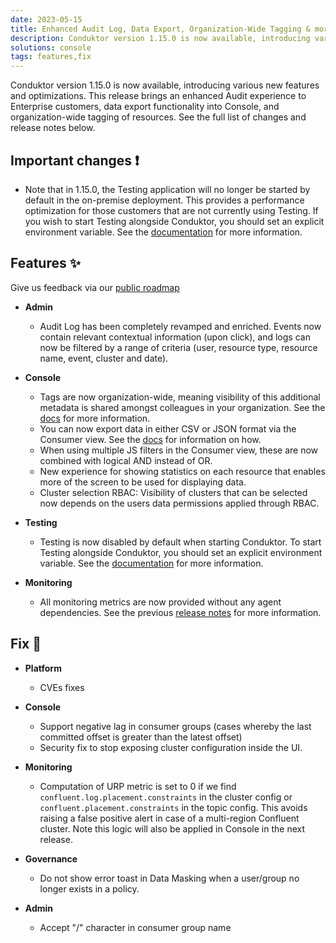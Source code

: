 ```yaml
---
date: 2023-05-15
title: Enhanced Audit Log, Data Export, Organization-Wide Tagging & more!
description: Conduktor version 1.15.0 is now available, introducing various new features and optimizations.
solutions: console
tags: features,fix
---
```


Conduktor version 1.15.0 is now available, introducing various new features and optimizations. This release brings an enhanced Audit experience to Enterprise customers, data export functionality into Console, and organization-wide tagging of resources. See the full list of changes and release notes below.

## Important changes ❗

- Note that in 1.15.0, the Testing application will no longer be started by default in the on-premise deployment. This provides a performance optimization for those customers that are not currently using Testing. If you wish to start Testing alongside Conduktor, you should set an explicit environment variable. See the [documentation](https://docs.conduktor.io/platform/get-started/support/important-notices/#important-change-when-updating-to-conduktor-1150-may-15-2023) for more information.

## Features ✨

Give us feedback via our [public roadmap](https://product.conduktor.help/)

- **Admin**

  - Audit Log has been completely revamped and enriched. Events now contain relevant contextual information (upon click), and logs can now be filtered by a range of criteria (user, resource type, resource name, event, cluster and date).

- **Console**
  <!-- markdown-link-check-disable -->
  - Tags are now organization-wide, meaning visibility of this additional metadata is shared amongst colleagues in your organization. See the [docs](https://docs.conduktor.io/platform/console/features/tagging/) for more information.
  - You can now export data in either CSV or JSON format via the Consumer view. See the [docs](https://docs.conduktor.io/platform/console/features/browse-data/#exporting-data) for information on how.
  - When using multiple JS filters in the Consumer view, these are now combined with logical AND instead of OR.
  - New experience for showing statistics on each resource that enables more of the screen to be used for displaying data.
  - Cluster selection RBAC: Visibility of clusters that can be selected now depends on the users data permissions applied through RBAC.
  <!-- markdown-link-check-enable -->
- **Testing**

  - Testing is now disabled by default when starting Conduktor. To start Testing alongside Conduktor, you should set an explicit environment variable. See the [documentation](https://docs.conduktor.io/platform/get-started/support/important-notices/#important-change-when-updating-to-conduktor-1150-may-15-2023) for more information.

- **Monitoring**

  - All monitoring metrics are now provided without any agent dependencies. See the previous [release notes](https://docs.conduktor.io/platform/get-started/support/important-notices/#monitoring-is-changing-january-27-2023) for more information.

## Fix 🔨

- **Platform**

  - CVEs fixes

- **Console**

  - Support negative lag in consumer groups (cases whereby the last committed offset is greater than the latest offset)
  - Security fix to stop exposing cluster configuration inside the UI.

- **Monitoring**

  - Computation of URP metric is set to 0 if we find `confluent.log.placement.constraints` in the cluster config or `confluent.placement.constraints` in the topic config. This avoids raising a false positive alert in case of a multi-region Confluent cluster. Note this logic will also be applied in Console in the next release.

- **Governance**

  - Do not show error toast in Data Masking when a user/group no longer exists in a policy.

- **Admin**

  - Accept "/" character in consumer group name
